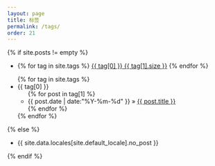 ```yaml
---
layout: page
title: 标签
permalink: /tags/
order: 21
---
```


{% if site.posts != empty %}
  <ul class="tags-box archive-group-list">
    <li>
      {% for tag in site.tags %}
        <a href="#{{ tag[0] }}" title="{{ tag[0] }}" rel="tag">{{ tag[0] }}<span class="size"> {{ tag[1].size }}</span></a>
      {% endfor %}
    </li>
  </ul>
  <ul class="tags-box archive-group-box">
    {% for tag in site.tags %}
          <li  id="{{ tag[0] }}">
              <span>{{ tag[0] }}</span>
              <ul class="archive-each-box">
                  {% for post in tag[1] %}
                  <li>
                    <time datetime="{{ post.date | date:"%Y-%m-%d" }}">{{ post.date | date:"%Y-%m-%d" }}</time> &raquo;
                    <a href="{{ site.baseurl }}{{ post.url }}" title="{{ post.title }}">{{ post.title }}</a>
                  </li>
                  {% endfor %}
              </ul> 
          </li>
      {% endfor %}
  </ul>
{% else %}  
    <ul class="tags-box">
      <li>{{ site.data.locales[site.default_locale].no_post }}</li>
    </ul>
{% endif %}